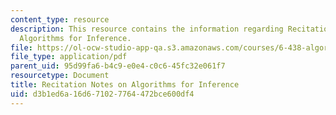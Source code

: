 ```yaml
---
content_type: resource
description: This resource contains the information regarding Recitation Notes on
  Algorithms for Inference.
file: https://ol-ocw-studio-app-qa.s3.amazonaws.com/courses/6-438-algorithms-for-inference-fall-2014/d3b1ed6a16d671027764472bce600df4_MIT6_438F14_Toy_Example.pdf
file_type: application/pdf
parent_uid: 95d99fa6-b4c9-e0e4-c0c6-45fc32e061f7
resourcetype: Document
title: Recitation Notes on Algorithms for Inference
uid: d3b1ed6a-16d6-7102-7764-472bce600df4
---
```

